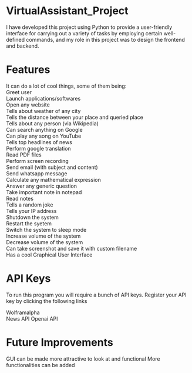 # VirtualAssistant_Project
I have developed this project using Python to provide a user-friendly interface for carrying out a variety of tasks by employing certain well-defined commands, and my role in this project was to design the frontend and backend.

# Features
It can do a lot of cool things, some of them being:<br/>
Greet user<br/>
Launch applications/softwares<br/>
Open any website<br/>
Tells about weather of any city<br/>
Tells the distance between your place and queried place<br/>
Tells about any person (via Wikipedia)<br/>
Can search anything on Google<br/>
Can play any song on YouTube<br/>
Tells top headlines of news<br/>
Perform google translation<br/>
Read PDF files<br/>
Perform screen recording<br/>
Send email (with subject and content)<br/>
Send whatsapp message<br/>
Calculate any mathematical expression<br/> 
Answer any generic question<br/>
Take important note in notepad<br/>
Read notes<br/>
Tells a random joke<br/>
Tells your IP address<br/>
Shutdown the system<br/>
Restart the syetem<br/>
Switch the system to sleep mode<br/>
Increase volume of the system<br/>
Decrease volume of the system<br/>
Can take screenshot and save it with custom filename<br/>
Has a cool Graphical User Interface<br/>

# API Keys
To run this program you will require a bunch of API keys. Register your API key by clicking the following links<br/>

Wolframalpha<br/>
News API
Openai API

# Future Improvements
GUI can be made more attractive to look at and functional
More functionalities can be added
